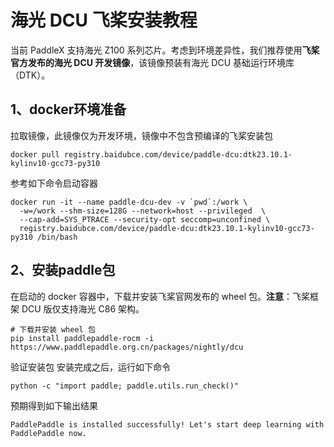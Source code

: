 # 海光 DCU 飞桨安装教程

当前 PaddleX 支持海光 Z100 系列芯片。考虑到环境差异性，我们推荐使用**飞桨官方发布的海光 DCU 开发镜像**，该镜像预装有海光 DCU 基础运行环境库（DTK）。

## 1、docker环境准备
拉取镜像，此镜像仅为开发环境，镜像中不包含预编译的飞桨安装包

```
docker pull registry.baidubce.com/device/paddle-dcu:dtk23.10.1-kylinv10-gcc73-py310
```
参考如下命令启动容器

```
docker run -it --name paddle-dcu-dev -v `pwd`:/work \
  -w=/work --shm-size=128G --network=host --privileged  \
  --cap-add=SYS_PTRACE --security-opt seccomp=unconfined \
  registry.baidubce.com/device/paddle-dcu:dtk23.10.1-kylinv10-gcc73-py310 /bin/bash
```

## 2、安装paddle包
在启动的 docker 容器中，下载并安装飞桨官网发布的 wheel 包。**注意**：飞桨框架 DCU 版仅支持海光 C86 架构。

```
# 下载并安装 wheel 包
pip install paddlepaddle-rocm -i https://www.paddlepaddle.org.cn/packages/nightly/dcu
```
验证安装包 安装完成之后，运行如下命令

```
python -c "import paddle; paddle.utils.run_check()"
```
预期得到如下输出结果

```
PaddlePaddle is installed successfully! Let's start deep learning with PaddlePaddle now.
```